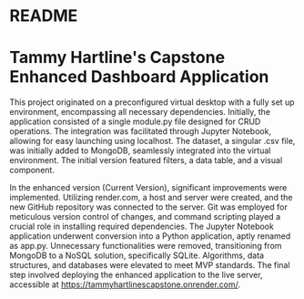 # README
# Tammy Hartline's Capstone Enhanced Dashboard Application


This project originated on a preconfigured virtual desktop with a fully set up environment, encompassing all necessary dependencies. Initially, the application consisted of a single module.py file designed for CRUD operations. The integration was facilitated through Jupyter Notebook, allowing for easy launching using localhost. The dataset, a singular .csv file, was initially added to MongoDB, seamlessly integrated into the virtual environment. The initial version featured filters, a data table, and a visual component.

In the enhanced version (Current Version), significant improvements were implemented. Utilizing render.com, a host and server were created, and the new GitHub repository was connected to the server. Git was employed for meticulous version control of changes, and command scripting played a crucial role in installing required dependencies. The Jupyter Notebook application underwent conversion into a Python application, aptly renamed as app.py. Unnecessary functionalities were removed, transitioning from MongoDB to a NoSQL solution, specifically SQLite. Algorithms, data structures, and databases were elevated to meet MVP standards. The final step involved deploying the enhanced application to the live server, accessible at https://tammyhartlinescapstone.onrender.com/.
